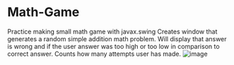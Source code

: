 # Math-Game
Practice making small math game with javax.swing
Creates window that generates a random simple addition math problem.
Will display that answer is wrong and if the user answer was too high or too low in comparison to correct answer.
Counts how many attempts user has made.
![image](https://user-images.githubusercontent.com/87762449/152693694-c9a412a3-3b45-46ef-be03-86a7ccf7fb8d.png)

